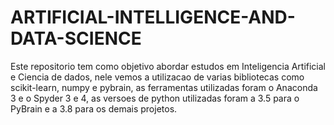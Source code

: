 # ARTIFICIAL-INTELLIGENCE-AND-DATA-SCIENCE

Este repositorio tem como objetivo abordar estudos em Inteligencia Artificial e Ciencia de dados, 
nele vemos a utilizacao de varias bibliotecas como scikit-learn, numpy e pybrain, as ferramentas
utilizadas foram o Anaconda 3 e o Spyder 3 e 4, as versoes de python utilizadas foram a 3.5 para
o PyBrain e a 3.8 para os demais projetos.
